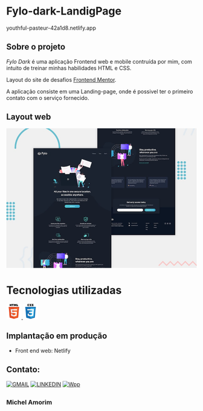 # Fylo-dark-LandigPage

youthful-pasteur-42a1d8.netlify.app

## Sobre o projeto

*Fylo Dark* é uma aplicação Frontend web e mobile contruída por mim, com intuito de treinar minhas habilidades HTML e CSS.

Layout do site de desafios [Frontend Mentor](https://www.frontendmentor.io/challenges/fylo-dark-theme-landing-page-5ca5f2d21e82137ec91a50fd).

A aplicação consiste em uma Landing-page, onde é possivel ter o primeiro contato com o serviço fornecido.

## Layout web
![Visualização do design Web](asset/design/desktop-preview.jpg)
##

# Tecnologias utilizadas
<a href="https://www.w3.org/html/" target="_blank"> <img src="https://raw.githubusercontent.com/devicons/devicon/master/icons/html5/html5-original-wordmark.svg" alt="html5" width="40" height="40"/> </a><a href="https://www.w3schools.com/css/" target="_blank"> <img src="https://raw.githubusercontent.com/devicons/devicon/master/icons/css3/css3-original-wordmark.svg" alt="css3" width="40" height="40"/> </a>


## Implantação em produção

- Front end web: Netlify

## Contato:


<a href="https://mail.google.com/mail/u/0/#inbox" target="blank"><img src="https://img.shields.io/badge/Gmail-D14836?style=for-the-badge&logo=gmail&logoColor=white" alt="GMAIL"/></a> <a href="https://www.linkedin.com/in/michel-silva-aa0663162/" target="blank"><img  src="https://img.shields.io/badge/LinkedIn-0077B5?style=for-the-badge&logo=linkedin&logoColor=white" alt="LINKEDIN"/></a> <a href="+5571981430464" target="blank"><img src="https://img.shields.io/badge/WhatsApp-25D366?style=for-the-badge&logo=whatsapp&logoColor=white" alt="Wpp"/></a>

##

### Michel Amorim
